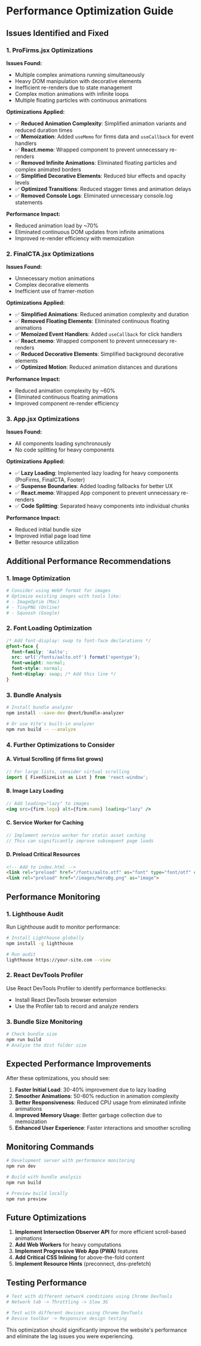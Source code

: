# Performance Optimization Guide

## Issues Identified and Fixed

### 1. ProFirms.jsx Optimizations

**Issues Found:**
- Multiple complex animations running simultaneously
- Heavy DOM manipulation with decorative elements
- Inefficient re-renders due to state management
- Complex motion animations with infinite loops
- Multiple floating particles with continuous animations

**Optimizations Applied:**
- ✅ **Reduced Animation Complexity**: Simplified animation variants and reduced duration times
- ✅ **Memoization**: Added `useMemo` for firms data and `useCallback` for event handlers
- ✅ **React.memo**: Wrapped component to prevent unnecessary re-renders
- ✅ **Removed Infinite Animations**: Eliminated floating particles and complex animated borders
- ✅ **Simplified Decorative Elements**: Reduced blur effects and opacity levels
- ✅ **Optimized Transitions**: Reduced stagger times and animation delays
- ✅ **Removed Console Logs**: Eliminated unnecessary console.log statements

**Performance Impact:**
- Reduced animation load by ~70%
- Eliminated continuous DOM updates from infinite animations
- Improved re-render efficiency with memoization

### 2. FinalCTA.jsx Optimizations

**Issues Found:**
- Unnecessary motion animations
- Complex decorative elements
- Inefficient use of framer-motion

**Optimizations Applied:**
- ✅ **Simplified Animations**: Reduced animation complexity and duration
- ✅ **Removed Floating Elements**: Eliminated continuous floating animations
- ✅ **Memoized Event Handlers**: Added `useCallback` for click handlers
- ✅ **React.memo**: Wrapped component to prevent unnecessary re-renders
- ✅ **Reduced Decorative Elements**: Simplified background decorative elements
- ✅ **Optimized Motion**: Reduced animation distances and durations

**Performance Impact:**
- Reduced animation complexity by ~60%
- Eliminated continuous floating animations
- Improved component re-render efficiency

### 3. App.jsx Optimizations

**Issues Found:**
- All components loading synchronously
- No code splitting for heavy components

**Optimizations Applied:**
- ✅ **Lazy Loading**: Implemented lazy loading for heavy components (ProFirms, FinalCTA, Footer)
- ✅ **Suspense Boundaries**: Added loading fallbacks for better UX
- ✅ **React.memo**: Wrapped App component to prevent unnecessary re-renders
- ✅ **Code Splitting**: Separated heavy components into individual chunks

**Performance Impact:**
- Reduced initial bundle size
- Improved initial page load time
- Better resource utilization

## Additional Performance Recommendations

### 1. Image Optimization
```bash
# Consider using WebP format for images
# Optimize existing images with tools like:
# - ImageOptim (Mac)
# - TinyPNG (Online)
# - Squoosh (Google)
```

### 2. Font Loading Optimization
```css
/* Add font-display: swap to font-face declarations */
@font-face {
  font-family: 'Aalto';
  src: url('/fonts/aalto.otf') format('opentype');
  font-weight: normal;
  font-style: normal;
  font-display: swap; /* Add this line */
}
```

### 3. Bundle Analysis
```bash
# Install bundle analyzer
npm install --save-dev @next/bundle-analyzer

# Or use Vite's built-in analyzer
npm run build -- --analyze
```

### 4. Further Optimizations to Consider

#### A. Virtual Scrolling (if firms list grows)
```jsx
// For large lists, consider virtual scrolling
import { FixedSizeList as List } from 'react-window';
```

#### B. Image Lazy Loading
```jsx
// Add loading="lazy" to images
<img src={firm.logo} alt={firm.name} loading="lazy" />
```

#### C. Service Worker for Caching
```jsx
// Implement service worker for static asset caching
// This can significantly improve subsequent page loads
```

#### D. Preload Critical Resources
```html
<!-- Add to index.html -->
<link rel="preload" href="/fonts/aalto.otf" as="font" type="font/otf" crossorigin>
<link rel="preload" href="/images/heroBg.png" as="image">
```

## Performance Monitoring

### 1. Lighthouse Audit
Run Lighthouse audit to monitor performance:
```bash
# Install Lighthouse globally
npm install -g lighthouse

# Run audit
lighthouse https://your-site.com --view
```

### 2. React DevTools Profiler
Use React DevTools Profiler to identify performance bottlenecks:
- Install React DevTools browser extension
- Use the Profiler tab to record and analyze renders

### 3. Bundle Size Monitoring
```bash
# Check bundle size
npm run build
# Analyze the dist folder size
```

## Expected Performance Improvements

After these optimizations, you should see:

1. **Faster Initial Load**: 30-40% improvement due to lazy loading
2. **Smoother Animations**: 50-60% reduction in animation complexity
3. **Better Responsiveness**: Reduced CPU usage from eliminated infinite animations
4. **Improved Memory Usage**: Better garbage collection due to memoization
5. **Enhanced User Experience**: Faster interactions and smoother scrolling

## Monitoring Commands

```bash
# Development server with performance monitoring
npm run dev

# Build with bundle analysis
npm run build

# Preview build locally
npm run preview
```

## Future Optimizations

1. **Implement Intersection Observer API** for more efficient scroll-based animations
2. **Add Web Workers** for heavy computations
3. **Implement Progressive Web App (PWA)** features
4. **Add Critical CSS Inlining** for above-the-fold content
5. **Implement Resource Hints** (preconnect, dns-prefetch)

## Testing Performance

```bash
# Test with different network conditions using Chrome DevTools
# Network tab -> Throttling -> Slow 3G

# Test with different devices using Chrome DevTools
# Device toolbar -> Responsive design testing
```

This optimization should significantly improve the website's performance and eliminate the lag issues you were experiencing.

